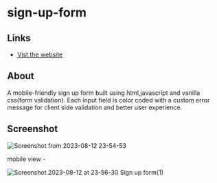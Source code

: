 # sign-up-form
## Links
- [Vist the website](https://xadhithiyan.github.io/sign-up-form/)

## About 
A mobile-friendly sign up form built using html,javascript and vanilla css(form validation). Each input field is color coded with a custom error message for client side validation and better user experience.  

## Screenshot
![Screenshot from 2023-08-12 23-54-53](https://github.com/xAdhithiyan/sign-up-form/assets/113228161/1db612ea-42de-443b-ab45-41435cfa002f)

<div> mobile view - </div>

![Screenshot 2023-08-12 at 23-56-30 Sign up form(1)](https://github.com/xAdhithiyan/sign-up-form/assets/113228161/165b2f39-e7bc-4b3a-a3fb-dce3de9aafa1)

